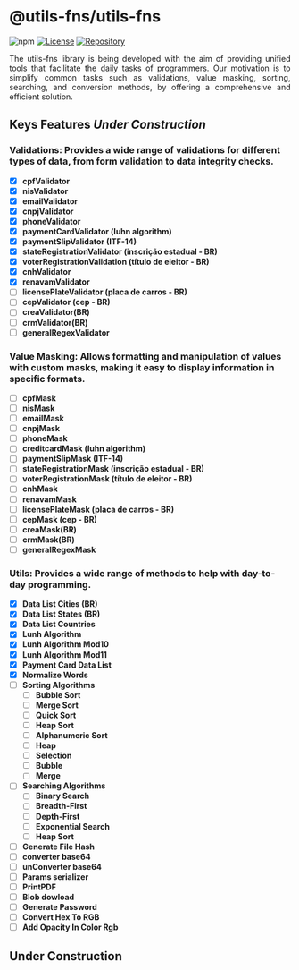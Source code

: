 # @utils-fns/utils-fns

![npm](https://img.shields.io/npm/v/@utils-fns/utils-fns)
[![License](https://img.shields.io/github/license/ccqueiroz/utils-fns)](LICENSE)
[![Repository](https://img.shields.io/badge/repository-GitHub-blue.svg)](https://github.com/ccqueiroz/utils-fn)

<p align="justify">
    The utils-fns library is being developed with the aim of providing unified tools that facilitate the daily tasks of programmers. Our motivation is to simplify common tasks such as validations, value masking, sorting, searching, and conversion methods, by offering a comprehensive and efficient solution.
</p>

## Keys Features *Under Construction*
### Validations: Provides a wide range of validations for different types of data, from form validation to data integrity checks.
- [x] **cpfValidator**
- [x] **nisValidator**
- [x] **emailValidator**
- [x] **cnpjValidator**
- [x] **phoneValidator**
- [x] **paymentCardValidator (luhn algorithm)**
- [x] **paymentSlipValidator (ITF-14)**
- [x] **stateRegistrationValidator (inscrição estadual - BR)**
- [x] **voterRegistrationValidation (título de eleitor - BR)**
- [x] **cnhValidator**
- [x] **renavamValidator**
- [ ] **licensePlateValidator (placa de carros - BR)**
- [ ] **cepValidator (cep - BR)**
- [ ] **creaValidator(BR)**
- [ ] **crmValidator(BR)**
- [ ] **generalRegexValidator**

### Value Masking: Allows formatting and manipulation of values with custom masks, making it easy to display information in specific formats.
- [ ] **cpfMask**
- [ ] **nisMask**
- [ ] **emailMask**
- [ ] **cnpjMask**
- [ ] **phoneMask**
- [ ] **creditcardMask (luhn algorithm)**
- [ ] **paymentSlipMask (ITF-14)**
- [ ] **stateRegistrationMask (inscrição estadual - BR)**
- [ ] **voterRegistrationMask (título de eleitor - BR)**
- [ ] **cnhMask**
- [ ] **renavamMask**
- [ ] **licensePlateMask (placa de carros - BR)**
- [ ] **cepMask (cep - BR)**
- [ ] **creaMask(BR)**
- [ ] **crmMask(BR)**
- [ ] **generalRegexMask**

### Utils: Provides a wide range of methods to help with day-to-day programming.
- [x] **Data List Cities (BR)**
- [x] **Data List States (BR)**
- [x] **Data List Countries**
- [x] **Lunh Algorithm**
- [x] **Lunh Algorithm Mod10**
- [x] **Lunh Algorithm Mod11**
- [x] **Payment Card Data List**
- [x] **Normalize Words**
- [ ] **Sorting Algorithms**
  - [ ] **Bubble Sort**
  - [ ] **Merge Sort**
  - [ ] **Quick Sort**
  - [ ] **Heap Sort**
  - [ ] **Alphanumeric Sort**
  - [ ] **Heap**
  - [ ] **Selection**
  - [ ] **Bubble**
  - [ ] **Merge**
- [ ] **Searching Algorithms**
  - [ ] **Binary Search**
  - [ ] **Breadth-First**
  - [ ] **Depth-First**
  - [ ] **Exponential Search**
  - [ ] **Heap Sort**
- [ ] **Generate File Hash**
- [ ] **converter base64**
- [ ] **unConverter base64**
- [ ] **Params serializer**
- [ ] **PrintPDF**
- [ ] **Blob dowload**
- [ ] **Generate Password**
- [ ] **Convert Hex To RGB**
- [ ] **Add Opacity In Color Rgb**

## Under Construction
